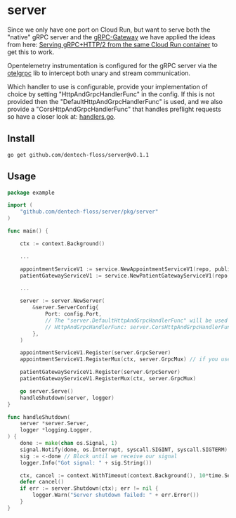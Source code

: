 # server

Since we only have one port on Cloud Run, but want to serve both the "native" gRPC server and the [gRPC-Gateway](https://github.com/grpc-ecosystem/grpc-gateway) we have applied the ideas from here: [Serving gRPC+HTTP/2 from the same Cloud Run container](https://ahmet.im/blog/grpc-http-mux-go/) to get this to work.

Opentelemetry instrumentation is configured for the gRPC server via the [otelgrpc](https://pkg.go.dev/go.opentelemetry.io/contrib/instrumentation/google.golang.org/grpc/otelgrpc) lib to intercept both unary and stream communication. 

Which handler to use is configurable, provide your implementation of choice by setting "HttpAndGrpcHandlerFunc" in the config. If this is not provided then the "DefaultHttpAndGrpcHandlerFunc" is used, and we also provide a "CorsHttpAndGrpcHandlerFunc" that handles preflight requests so have a closer look at: [handlers.go](https://github.com/dentech-floss/server/blob/master/pkg/server/handlers.go).

## Install

```
go get github.com/dentech-floss/server@v0.1.1
```

## Usage

```go
package example

import (
    "github.com/dentech-floss/server/pkg/server"
)

func main() {

    ctx := context.Background()

    ...

    appointmentServiceV1 := service.NewAppointmentServiceV1(repo, publisher, logger)
    patientGatewayServiceV1 := service.NewPatientGatewayServiceV1(repo, publisher, logger)

    ...

    server := server.NewServer(
        &server.ServerConfig{
            Port: config.Port,
            // The "server.DefaultHttpAndGrpcHandlerFunc" will be used if you don't set this
            // HttpAndGrpcHandlerFunc: server.CorsHttpAndGrpcHandlerFunc // ...for cors...
        },
    )

    appointmentServiceV1.Register(server.GrpcServer)
    appointmentServiceV1.RegisterMux(ctx, server.GrpcMux) // if you use the grpc gateway

    patientGatewayServiceV1.Register(server.GrpcServer)
    patientGatewayServiceV1.RegisterMux(ctx, server.GrpcMux)

    go server.Serve()
    handleShutdown(server, logger)
}

func handleShutdown(
    server *server.Server,
    logger *logging.Logger,
) {
    done := make(chan os.Signal, 1)
    signal.Notify(done, os.Interrupt, syscall.SIGINT, syscall.SIGTERM)
    sig := <-done // Block until we receive our signal
    logger.Info("Got signal: " + sig.String())

    ctx, cancel := context.WithTimeout(context.Background(), 10*time.Second)
    defer cancel()
    if err := server.Shutdown(ctx); err != nil {
        logger.Warn("Server shutdown failed: " + err.Error())
    }
}
```
